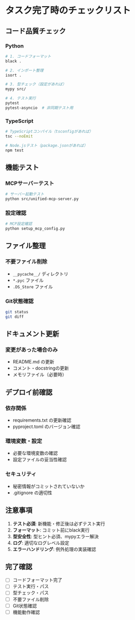 # タスク完了時のチェックリスト

## コード品質チェック

### Python
```bash
# 1. コードフォーマット
black .

# 2. インポート整理
isort .

# 3. 型チェック（設定があれば）
mypy src/

# 4. テスト実行
pytest
pytest-asyncio  # 非同期テスト用
```

### TypeScript
```bash
# TypeScriptコンパイル（tsconfigがあれば）
tsc --noEmit

# Node.jsテスト（package.jsonがあれば）
npm test
```

## 機能テスト

### MCPサーバーテスト
```bash
# サーバー起動テスト
python src/unified-mcp-server.py
```

### 設定確認
```bash
# MCP設定確認
python setup_mcp_config.py
```

## ファイル整理

### 不要ファイル削除
- `__pycache__/` ディレクトリ
- `*.pyc` ファイル
- `.DS_Store` ファイル

### Git状態確認
```bash
git status
git diff
```

## ドキュメント更新

### 変更があった場合のみ
- README.md の更新
- コメント・docstringの更新
- メモリファイル（必要時）

## デプロイ前確認

### 依存関係
- requirements.txt の更新確認
- pyproject.toml のバージョン確認

### 環境変数・設定
- 必要な環境変数の確認
- 設定ファイルの妥当性確認

### セキュリティ
- 秘密情報がコミットされていないか
- .gitignore の適切性

## 注意事項

1. **テスト必須**: 新機能・修正後は必ずテスト実行
2. **フォーマット**: コミット前にblack実行
3. **型安全性**: 型ヒント必須、mypyエラー解決
4. **ログ**: 適切なログレベル設定
5. **エラーハンドリング**: 例外処理の実装確認

## 完了確認
- [ ] コードフォーマット完了
- [ ] テスト実行・パス
- [ ] 型チェック・パス  
- [ ] 不要ファイル削除
- [ ] Git状態確認
- [ ] 機能動作確認